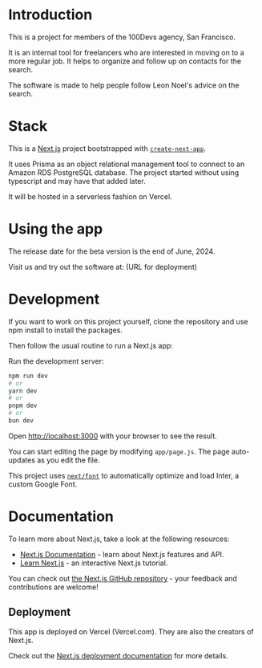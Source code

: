 # Introduction
This is a project for members of the 100Devs agency, San Francisco. 

It is an internal tool for freelancers who are interested in moving on to a more regular job. It helps to organize and follow up on contacts for the search.

The software is made to help people follow Leon Noel's advice on the search.

# Stack
This is a [Next.js](https://nextjs.org/) project bootstrapped with [`create-next-app`](https://github.com/vercel/next.js/tree/canary/packages/create-next-app).

It uses Prisma as an object relational management tool to connect to an Amazon RDS PostgreSQL database. The project started without using typescript and may have that added later. 

It will be hosted in a serverless fashion on Vercel. 

# Using the app

The release date for the beta version is the end of June, 2024.

Visit us and try out the software at:
(URL for deployment)
# Development

If you want to work on this project yourself, clone the repository and use npm install to install the packages. 

Then follow the usual routine to run a Next.js app:

Run the development server:
```bash
npm run dev
# or
yarn dev
# or
pnpm dev
# or
bun dev
```

Open [http://localhost:3000](http://localhost:3000) with your browser to see the result.

You can start editing the page by modifying `app/page.js`. The page auto-updates as you edit the file.

This project uses [`next/font`](https://nextjs.org/docs/basic-features/font-optimization) to automatically optimize and load Inter, a custom Google Font.

# Documentation

To learn more about Next.js, take a look at the following resources:

- [Next.js Documentation](https://nextjs.org/docs) - learn about Next.js features and API.
- [Learn Next.js](https://nextjs.org/learn) - an interactive Next.js tutorial.

You can check out [the Next.js GitHub repository](https://github.com/vercel/next.js/) - your feedback and contributions are welcome!

## Deployment

This app is deployed on Vercel (Vercel.com). They are also the creators of Next.js.

Check out the [Next.js deployment documentation](https://nextjs.org/docs/deployment) for more details.
